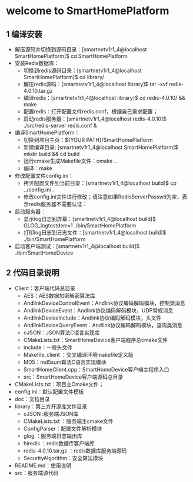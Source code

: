 # welcome to SmartHomePlatform
## 1 编译安装
- 解压源码并切换到源码目录：[smartnetv1r1_4@localhost SmartHomePlatform]$ cd SmartHomePlatform
- 安装Redis数据库：
  - 切换到redis源码目录：[smartnetv1r1_4@localhost SmartHomePlatform]$ cd library/
  - 解压redis源码：[smartnetv1r1_4@localhost library]$ tar -xvf redis-4.0.10.tar.gz
  - 编译redis：[smartnetv1r1_4@localhost library]$ cd redis-4.0.10/ && make
  - 配置redis：打开配置文件redis.conf，根据自己需求配置；
  - 启动redis服务器：[smartnetv1r1_4@localhost redis-4.0.10]$ ./src/redis-server redis.conf &
- 编译SmartHomePlatform：
  - 切换到项目主页：${YOUR PATH}/SmartHomePlatform
  - 新建编译目录: [smartnetv1r1_4@localhost SmartHomePlatform]$ mkdir build && cd build
  - 运行cmake生成Makefile文件：cmake ..
  - 编译：make
- 修改配置文件config.ini：
  - 拷贝配置文件到当前目录：[smartnetv1r1_4@localhost build]$ cp ../config.ini .
  - 修改config.ini文件进行修改；请注意如果RedisServerPasswd为空，表示redis服务器不需要认证：
- 启动服务器：
  - 显示log日志到屏幕：[smartnetv1r1_4@localhost build]$ GLOG_logtostderr=1 ./bin/SmartHomePlatform
  - 打印log日志到日志文件：[smartnetv1r1_4@localhost build]$ ./bin/SmartHomePlatform
- 启动客户端测试：[smartnetv1r1_4@localhost build]$ ./bin/SmartHomeDevice

## 2 代码目录说明
- Client：客户端代码总目录
  - AES：AES数据加密解密算法库
  - AndlinkDeviceControlEvent：Andlink协议编码解码模块，控制类消息
  - AndlinkDeviceEvent：Andlink协议编码解码模块，UDP常规消息
  - AndlinkDeviceInclude：Andlink协议编码解码模块，头文件
  - AndlinkDeviceQueryEvent：Andlink协议编码解码模块，查询类消息
  - cJSON：JSON算法C语言实现库
  - CMakeLists.txt：SmartHomeDevice客户端程序总cmake文件
  - include：一般头文件
  - Makefile_client ：交叉编译环境makefile定义版
  - MD5：md5sum算法C语言实现模块
  - SmartHomeClient.cpp：SmartHomeDevice客户端主程序入口
  - src：SmartHomeDevice客户端源码总目录
- CMakeLists.txt：项目主Cmake文件；
- config.ini：默认配置文件模板
- doc：文档目录
- library：第三方开源库文件目录
  - cJSON :服务端JSON库
  - CMakeLists.txt ：服务端主cmake文件
  - ConfigParser：配置文件解析模块
  - glog ：服务端日志输出库
  - hiredis ：redis数据库客户端库
  - redis-4.0.10.tar.gz ：redis数据库服务端源码
  - SecurityAlgorithm：安全算法模块
- README.md：使用说明
- src：服务端源代码
